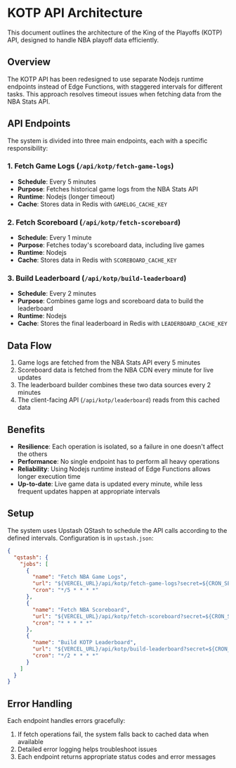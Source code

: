 # KOTP API Architecture

This document outlines the architecture of the King of the Playoffs (KOTP) API, designed to handle NBA playoff data efficiently.

## Overview

The KOTP API has been redesigned to use separate Nodejs runtime endpoints instead of Edge Functions, with staggered intervals for different tasks. This approach resolves timeout issues when fetching data from the NBA Stats API.

## API Endpoints

The system is divided into three main endpoints, each with a specific responsibility:

### 1. Fetch Game Logs (`/api/kotp/fetch-game-logs`)
- **Schedule**: Every 5 minutes
- **Purpose**: Fetches historical game logs from the NBA Stats API
- **Runtime**: Nodejs (longer timeout)
- **Cache**: Stores data in Redis with `GAMELOG_CACHE_KEY`

### 2. Fetch Scoreboard (`/api/kotp/fetch-scoreboard`)
- **Schedule**: Every 1 minute
- **Purpose**: Fetches today's scoreboard data, including live games
- **Runtime**: Nodejs
- **Cache**: Stores data in Redis with `SCOREBOARD_CACHE_KEY`

### 3. Build Leaderboard (`/api/kotp/build-leaderboard`)
- **Schedule**: Every 2 minutes
- **Purpose**: Combines game logs and scoreboard data to build the leaderboard
- **Runtime**: Nodejs
- **Cache**: Stores the final leaderboard in Redis with `LEADERBOARD_CACHE_KEY`

## Data Flow

1. Game logs are fetched from the NBA Stats API every 5 minutes
2. Scoreboard data is fetched from the NBA CDN every minute for live updates
3. The leaderboard builder combines these two data sources every 2 minutes
4. The client-facing API (`/api/kotp/leaderboard`) reads from this cached data

## Benefits

- **Resilience**: Each operation is isolated, so a failure in one doesn't affect the others
- **Performance**: No single endpoint has to perform all heavy operations
- **Reliability**: Using Nodejs runtime instead of Edge Functions allows longer execution time
- **Up-to-date**: Live game data is updated every minute, while less frequent updates happen at appropriate intervals

## Setup

The system uses Upstash QStash to schedule the API calls according to the defined intervals. Configuration is in `upstash.json`:

```json
{
  "qstash": {
    "jobs": [
      {
        "name": "Fetch NBA Game Logs",
        "url": "${VERCEL_URL}/api/kotp/fetch-game-logs?secret=${CRON_SECRET}",
        "cron": "*/5 * * * *"
      },
      {
        "name": "Fetch NBA Scoreboard",
        "url": "${VERCEL_URL}/api/kotp/fetch-scoreboard?secret=${CRON_SECRET}",
        "cron": "* * * * *"
      },
      {
        "name": "Build KOTP Leaderboard",
        "url": "${VERCEL_URL}/api/kotp/build-leaderboard?secret=${CRON_SECRET}",
        "cron": "*/2 * * * *"
      }
    ]
  }
}
```

## Error Handling

Each endpoint handles errors gracefully:

1. If fetch operations fail, the system falls back to cached data when available
2. Detailed error logging helps troubleshoot issues
3. Each endpoint returns appropriate status codes and error messages 